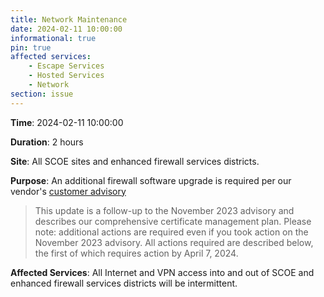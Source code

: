```yaml
---
title: Network Maintenance
date: 2024-02-11 10:00:00
informational: true
pin: true
affected services:
    - Escape Services
    - Hosted Services
    - Network
section: issue
---
```


**Time**: 2024-02-11 10:00:00

**Duration**: 2 hours

**Site**: All SCOE sites and enhanced firewall services districts.

**Purpose**: An additional firewall software upgrade is required per our vendor's [customer advisory](https://live.paloaltonetworks.com/t5/customer-advisories/additional-pan-os-certificate-expirations-and-new-comprehensive/ta-p/572158)

> This update is a follow-up to the November 2023 advisory and describes our comprehensive certificate management plan. Please note: additional actions are required even if you took action on the November 2023 advisory.  All actions required are described below, the first of which requires action by April 7, 2024.

**Affected Services**: All Internet and VPN access into and out of SCOE and enhanced firewall services districts will be intermittent.
